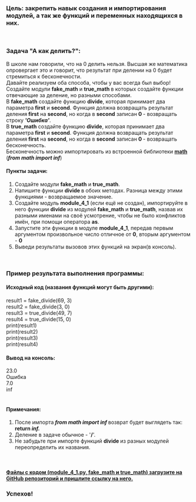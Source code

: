 <div class="tlk-lecture__homework-text" data-field="tlk-text"><h3>Цель: закрепить навык создания и импортирования модулей, а так же функций и переменных находящихся в них.</h3><br><h3>Задача "А как делить?":</h3>В школе нам говорили, что на 0 делить нельзя. Высшая же математика опровергает это и говорит, что результат при делении на 0 будет стремиться к бесконечности.<br>Давайте реализуем оба способа, чтобы у вас всегда был выбор!<br>Создайте модули <strong>fake_math</strong> и <strong>true_math </strong>в которых создайте функции отвечающие за деление, но разными способами.<br>В <strong>fake_math</strong> создайте функцию <strong>divide</strong>, которая принимает два параметра<strong> first</strong> и <strong>second</strong>. Функция должна возвращать результат деления<strong>&nbsp;first</strong> на <strong>second</strong>, но когда в <strong>second</strong> записан <strong>0 </strong>-&nbsp;возвращать строку <strong><em>'Ошибка'</em></strong>.<br>В <strong>true_math</strong> создайте функцию <strong>divide</strong>, которая принимает два параметра<strong> first</strong> и <strong>second</strong>. Функция должна возвращать результат деления<strong>&nbsp;first</strong> на <strong>second</strong>, но когда в <strong>second</strong> записан <strong>0 </strong>-&nbsp;возвращать бесконечность.<br>Бесконечность можно импортировать из встроенной библиотеки <strong><a href="https://docs.python.org/3/library/math.html">math</a></strong> (<strong><em>from math import inf</em></strong>)<br><h4>Пункты задачи:</h4><ol><li data-list="ordered">Создайте модули <strong>fake_math</strong> и <strong>true_math</strong>.</li><li data-list="ordered">Напишите функции <strong>divide </strong>в обоих методах. Разница между этими функциями - возвращаемое значение.</li><li data-list="ordered">Создайте модуль <strong>module_4_1</strong> (если ещё не создан), импортируйте в него функции <strong>divide</strong> из модулей <strong>fake_math</strong> и <strong>true_math</strong>, назвав их разными именами на своё усмотрение, чтобы не было конфликтов имён, при помощи оператора <strong>as</strong>.</li><li data-list="ordered">Запустите эти функции в модуле <strong>module_4_1</strong>, передав первым аргументом произвольное число отличное от <strong>0</strong>, вторым аргументом - <strong>0</strong></li><li data-list="ordered">Выведи результаты вызовов этих функций на экран(в консоль).</li></ol><br><h3>Пример результата выполнения программы:</h3><h4>Исходный код (названия функций могут быть другими):</h4>result1 = fake_divide(69, 3)<br>result2 = fake_divide(3, 0)<br>result3 = true_divide(49, 7)<br>result4 = true_divide(15, 0)<br>print(result1)<br>print(result2)<br>print(result3)<br>print(result4)<br><h4>Вывод на консоль:</h4>23.0<br>Ошибка<br>7.0<br>inf<br><br><h4>Примечания:</h4><ol><li data-list="ordered">После импорта<strong><em>&nbsp;from math import inf </em></strong>возврат будет выглядеть так: <strong>return <em>inf.</em></strong></li><li data-list="ordered">Деление в задаче обычное - '<strong>/</strong>'.</li><li data-list="ordered">Не забудьте при импорте функций <strong>divide </strong>из разных модулей переопределить их названия.</li></ol><br><h4><u>Файлы с кодом (module_4_1.py, fake_math и </u><strong><u>true_math</u></strong><u>) загрузите на GitHub репозиторий и пришлите ссылку на него.</u></h4><h3>Успехов!</h3></div>
